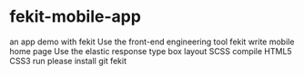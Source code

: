 # fekit-mobile-app
 an app  demo with fekit
Use the front-end engineering tool fekit write mobile home page Use the elastic response type box layout SCSS compile HTML5 CSS3 run please install git fekit
